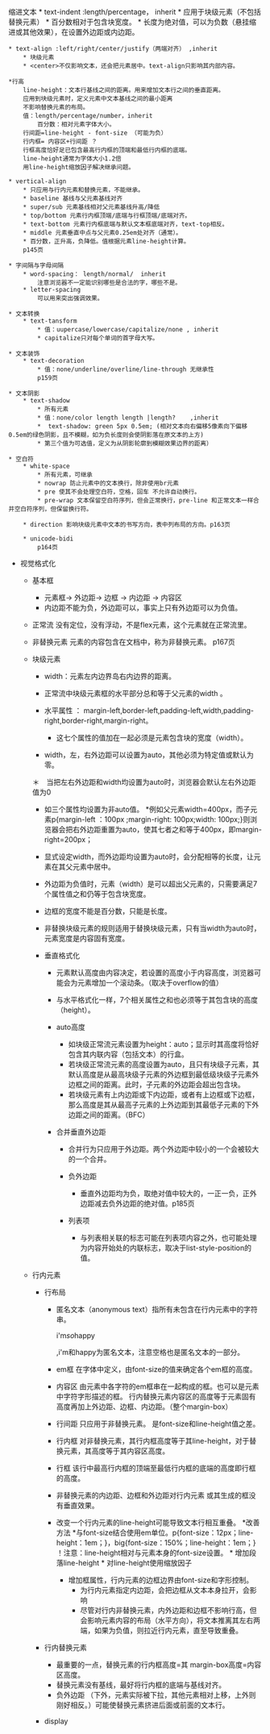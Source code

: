 缩进文本
    * text-indent :length/percentage， inherit
        * 应用于块级元素（不包括替换元素）
        * 百分数相对于包含块宽度。
        * 长度为绝对值，可以为负数（悬挂缩进或其他效果），在设置外边距或内边距。

    * text-align :left/right/center/justify（两端对齐） ,inherit
        * 块级元素
        * <center>不仅影响文本，还会把元素居中。text-align只影响其内部内容。

    *行高
        line-height：文本行基线之间的距离。用来增加文本行之间的垂直距离。
        应用到块级元素时，定义元素中文本基线之间的最小距离
        不影响替换元素的布局。
        值：length/percentage/number，inherit
            百分数：相对元素字体大小。
        行间距=line-height - font-size （可能为负）
        行内框= 内容区+行间距 ？
        行框高度恰好足已包含最高行内框的顶端和最低行内框的底端。
        line-height通常为字体大小1.2倍
        用line-height缩放因子解决继承问题。

    * vertical-align
        * 只应用与行内元素和替换元素，不能继承。
        * baseline 基线与父元素基线对齐
        * super/sub 元素基线相对父元素基线升高/降低
        * top/bottom 元素行内框顶端/底端与行框顶端/底端对齐。
        * text-bottom 元素行内框底端与默认文本框底端对齐，text-top相反。
        * middle 元素垂直中点与父元素0.25em处对齐（通常）。
        * 百分数，正升高，负降低。值根据元素line-height计算。
        p145页

    * 字间隔与字母间隔
        * word-spacing： length/normal/  inherit
            注意浏览器不一定能识别哪些是合法的字，哪些不是。
        * letter-spacing
            可以用来突出强调效果。
    
    * 文本转换
        * text-tansform
            * 值：uupercase/lowercase/capitalize/none , inherit
            * capitalize只对每个单词的首字母大写。
    
    * 文本装饰
        * text-decoration
            * 值：none/underline/overline/line-through 无继承性
            p159页

    * 文本阴影
        * text-shadow
            * 所有元素
            * 值：none/color length length |length?    ,inherit
            *  text-shadow: green 5px 0.5em; (相对文本向右偏移5像素向下偏移0.5em的绿色阴影，且不模糊，如为负长度则会使阴影落在原文本的上方)
            * 第三个值为可选值，定义为从阴影轮廓到模糊效果边界的距离）

    * 空白符
        * white-space
            * 所有元素，可继承
            * nowrap 防止元素中的文本换行，除非使用br元素
            * pre 使其不会处理空白符，空格，回车 不允许自动换行。
            * pre-wrap 文本保留空白符序列，但会正常换行，pre-line 和正常文本一样合并空白符序列，但保留换行符。

        * direction 影响块级元素中文本的书写方向，表中列布局的方向。p163页

        * unicode-bidi
            p164页

* 视觉格式化
    * 基本框
         * 元素框-> 外边距-> 边框 -> 内边距 -> 内容区
         * 内边距不能为负，外边距可以，事实上只有外边距可以为负值。
    * 正常流
        没有定位，没有浮动，不是flex元素，这个元素就在正常流里。
    * 非替换元素
        元素的内容包含在文档中，称为非替换元素。
    p167页

    * 块级元素
        * width：元素左内边界岛右内边界的距离。

        * 正常流中块级元素框的水平部分总和等于父元素的width
        。
        * 水平属性 ： margin-left,border-left,padding-left,width,padding-right,border-right,margin-right。
            * 这七个属性的值加在一起必须是元素包含块的宽度（width）。
        * width，左，右外边距可以设置为auto，其他必须为特定值或默认为零。

        ＊　当把左右外边距和width均设置为auto时，浏览器会默认左右外边距值为0

        *   如三个属性均设置为非auto值。
                *例如父元素width=400px，而子元素p{margin-left ：100px ;margin-right: 100px;width: 100px;}则浏览器会把右外边距重置为auto，使其七者之和等于400px，即margin-right=200px；

        *   显式设定width，而外边距均设置为auto时，会分配相等的长度，让元素在其父元素中居中。

        * 外边距为负值时，元素（width）是可以超出父元素的，只需要满足7个属性值之和仍等于包含块宽度。

        * 边框的宽度不能是百分数，只能是长度。

        *   非替换块级元素的规则适用于替换块级元素，只有当width为auto时，元素宽度是内容固有宽度。

        * 垂直格式化
            *   元素默认高度由内容决定，若设置的高度小于内容高度，浏览器可能会为元素增加一个滚动条。（取决于overflow的值）

            *   与水平格式化一样，7个相关属性之和也必须等于其包含块的高度（height）。

            *   auto高度
                *   如块级正常流元素设置为height：auto；显示时其高度将恰好包含其内联内容（包括文本）的行盒。
                *   若块级正常流元素的高度设置为auto，且只有块级子元素，其默认高度是从最高块级子元素的外边框到最低级块级子元素外边框之间的距离。此时，子元素的外边距会超出包含块。
                *   若块级元素有上内边距或下内边距，或者有上边框或下边框，那么高度是其从最高子元素的上外边距到其最低子元素的下外边距之间的距离。（BFC）

            *   合并垂直外边距
                * 合并行为只应用于外边距。两个外边距中较小的一个会被较大的一个合并。

                *   负外边距
                    * 垂直外边距均为负，取绝对值中较大的，一正一负，正外边距减去负外边距的绝对值。p185页
                *   列表项
                    * 与列表相关联的标志可能在列表项内容之外，也可能处理为内容开始处的内联标志，取决于list-style-position的值。

    *   行内元素
        *   行布局
            * 匿名文本（anonymous text）指所有未包含在行内元素中的字符串。<p>i'm<em>so</em>happy</p>,i'm和happy为匿名文本，注意空格也是匿名文本的一部分。
            * em框
                在字体中定义，由font-size的值来确定各个em框的高度。
            *   内容区
                由元素中各字符的em框串在一起构成的框。也可以是元素中字符字形描述的框。
                行内替换元素内容区的高度等于元素固有高度再加上外边距、边框、内边距。（整个margin-box）
            *   行间距
                只应用于非替换元素。
                是font-size和line-height值之差。
            *   行内框
                对非替换元素，其行内框高度等于其line-height，对于替换元素，其高度等于其内容区高度。
            *   行框
                该行中最高行内框的顶端至最低行内框的底端的高度即行框的高度。
            *   非替换元素的内边距、边框和外边距对行内元素     或其生成的框没有垂直效果。

            * 改变一个行内元素的line-height可能导致文本行相互重叠。
                *改善方法
                    *与font-size结合使用em单位。p{font-size：12px；line-height：1em；}，big{font-size：150%；line-height：1em；} ！注意：line-height相对与元素本身的font-size设置。
                    * 增加段落line-height
                    * 对line-height使用缩放因子
                * 增加框属性，行内元素的边框边界由font-size和字形控制。
                    * 为行内元素指定内边距，会把边框从文本本身拉开，会影响
                    * 尽管对行内非替换元素，内外边距和边框不影响行高，但会影响元素内容的布局（水平方向），将文本推离其左右两端，如果为负值，则拉近行内元素，直至导致重叠。
        
        *   行内替换元素
            *   最重要的一点，替换元素的行内框高度=其             margin-box高度=内容区高度。
            * 替换元素没有基线，最好将行内框的底端与基线对齐。
            * 负外边距 （下外，元素实际被下拉，其他元素相对上移，上外则刚好相反。）可能使替换元素挤进后面或前面的文本行。

        *  display









